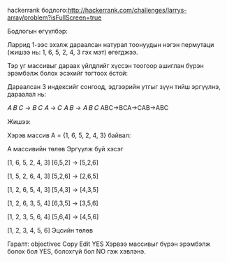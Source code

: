 hackerrank бодлого:http://hackerrank.com/challenges/larrys-array/problem?isFullScreen=true

Бодлогын өгүүлбэр:

Ларрид 1-ээс эхэлж дараалсан натурал тоонуудын нэгэн пермутаци (жишээ нь: 1, 6, 5, 2, 4, 3 гэх мэт) өгөгджээ.

Тэр уг массивыг дараах үйлдлийг хүссэн тоогоор ашиглан бүрэн эрэмбэлж болох эсэхийг тогтоох ёстой:

Дараалсан 3 индексийг сонгоод, эдгээрийн утгыг зүүн тийш эргүүлнэ, дараалал нь:

𝐴
𝐵
𝐶
→
𝐵
𝐶
𝐴
→
𝐶
𝐴
𝐵
→
𝐴
𝐵
𝐶
ABC→BCA→CAB→ABC

Жишээ:

Хэрэв массив A = {1, 6, 5, 2, 4, 3} байвал:

A массивийн төлөв	Эргүүлж буй хэсэг

[1, 6, 5, 2, 4, 3]	[6,5,2] → [5,2,6]

[1, 5, 2, 6, 4, 3]	[5,2,6] → [2,6,5]

[1, 2, 6, 5, 4, 3]	[5,4,3] → [4,3,5]

[1, 2, 6, 3, 5, 4]	[6,3,5] → [3,5,6]

[1, 2, 3, 5, 6, 4]	[5,6,4] → [4,5,6]

[1, 2, 3, 4, 5, 6]	Эцсийн төлөв

 Гаралт:
objectivec
Copy
Edit
YES
Хэрвээ массивыг бүрэн эрэмбэлж болох бол YES,
болохгүй бол NO гэж хэвлэнэ.
